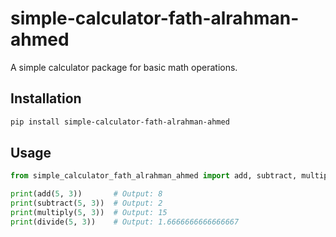 # simple-calculator-fath-alrahman-ahmed

A simple calculator package for basic math operations.

## Installation

```bash
pip install simple-calculator-fath-alrahman-ahmed
```

## Usage

```python
from simple_calculator_fath_alrahman_ahmed import add, subtract, multiply, divide

print(add(5, 3))       # Output: 8
print(subtract(5, 3))  # Output: 2
print(multiply(5, 3))  # Output: 15
print(divide(5, 3))    # Output: 1.6666666666666667
```
```

